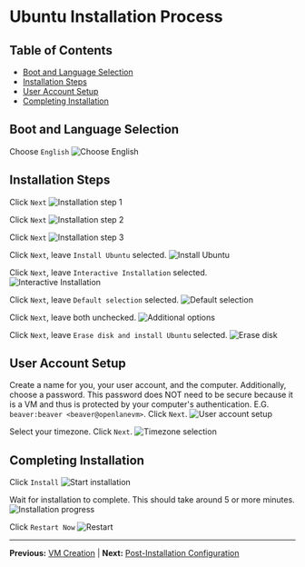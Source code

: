 # Ubuntu Installation Process

## Table of Contents

- [Boot and Language Selection](#boot-and-language-selection)
- [Installation Steps](#installation-steps)
- [User Account Setup](#user-account-setup)
- [Completing Installation](#completing-installation)

## Boot and Language Selection

Choose `English`
![Choose English](../../images/manual-apple-silicon-utm/choose-english.png)

## Installation Steps

Click `Next`
![Installation step 1](../../images/manual-apple-silicon-utm/installation-step-1.png)

Click `Next`
![Installation step 2](../../images/manual-apple-silicon-utm/installation-step-2.png)

Click `Next`
![Installation step 3](../../images/manual-apple-silicon-utm/installation-step-3.png)

Click `Next`, leave `Install Ubuntu` selected.
![Install Ubuntu](../../images/manual-apple-silicon-utm/install-ubuntu.png)

Click `Next`, leave `Interactive Installation` selected.
![Interactive Installation](../../images/manual-apple-silicon-utm/interactive-installation.png)

Click `Next`, leave `Default selection` selected.
![Default selection](../../images/manual-apple-silicon-utm/default-selection.png)

Click `Next`, leave both unchecked.
![Additional options](../../images/manual-apple-silicon-utm/additional-options.png)

Click `Next`, leave `Erase disk and install Ubuntu` selected.
![Erase disk](../../images/manual-apple-silicon-utm/erase-disk.png)

## User Account Setup

Create a name for you, your user account, and the computer. Additionally, choose a password. This password does NOT need to be secure because it is a VM and thus is protected by your computer's authentication. E.G. `beaver:beaver <beaver@openlanevm>`. Click `Next`.
![User account setup](../../images/manual-apple-silicon-utm/user-account-setup.png)

Select your timezone. Click `Next`.
![Timezone selection](../../images/manual-apple-silicon-utm/timezone-selection.png)

## Completing Installation

Click `Install`
![Start installation](../../images/manual-apple-silicon-utm/start-installation.png)

Wait for installation to complete. This should take around 5 or more minutes.
![Installation progress](../../images/manual-apple-silicon-utm/installation-progress.png)

Click `Restart Now`
![Restart](../../images/manual-apple-silicon-utm/restart.png)

---

**Previous:** [VM Creation](01-vm-creation.md) | **Next:** [Post-Installation Configuration](03-post-installation.md)
